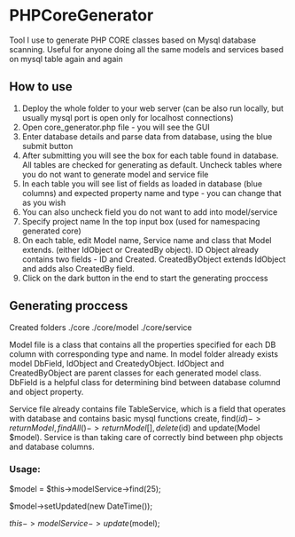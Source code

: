# PHPCoreGenerator
Tool I use to generate PHP CORE classes based on Mysql database scanning. Useful for anyone doing all the same models and services based on mysql table again and again

## How to use
1) Deploy the whole folder to your web server (can be also run locally, but usually mysql port is open only for localhost connections)
2) Open core_generator.php file - you will see the GUI
3) Enter database details and parse data from database, using the blue submit button
4) After submitting you will see the box for each table found in database. All tables are checked for generating as default. Uncheck tables where you do not want to generate model and service file
5) In each table you will see list of fields as loaded in database (blue columns) and expected property name and type - you can change that as you wish
6) You can also uncheck field you do not want to add into model/service
7) Specify project name In the top input box (used for namespacing generated core)
8) On each table, edit Model name, Service name and class that Model extends. (either IdObject or CreatedBy object). ID Object already contains two fields - ID and Created. CreatedByObject extends IdObject and adds also CreatedBy field.
9) Click on the dark button in the end to start the generating proccess

## Generating proccess
Created folders 
./core
./core/model
./core/service

Model file is a class that contains all the properties specified for each DB column with corresponding type and name. In model folder already exists model DbField, IdObject and CreatedyObject. IdObject and CreatedByObject are parent classes for each generated model class. DbField is a helpful class for determining bind between database columnd and object property.

Service file already contains file TableService, which is a field that operates with database and contains basic mysql functions create, find($id) -> return Model, findAll() -> return Model[], delete($id) and update(Model $model). Service is than taking care of correctly bind between php objects and database columns.

### Usage:
$model = $this->modelService->find(25);

$model->setUpdated(new DateTime());

$this->modelService->update($model);
